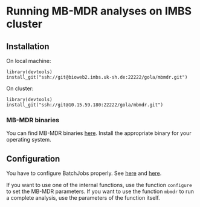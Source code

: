 # Running MB-MDR analyses on IMBS cluster

## Installation

On local machine:

```
library(devtools)
install_git("ssh://git@bioweb2.imbs.uk-sh.de:22222/gola/mbmdr.git")
```

On cluster:

```
library(devtools)
install_git("ssh://git@10.15.59.180:22222/gola/mbmdr.git")
```

### MB-MDR binaries
You can find MB-MDR binaries [here](http://www.statgen.ulg.ac.be/software_mbmdr.html). Install the appropriate binary for your operating system.

## Configuration

You have to configure BatchJobs properly. See [here](https://bioweb2.imbs.uk-sh.de/gitlab/imbs/imbs-general/tree/master/templates/batchjobs) and [here](https://github.com/tudo-r/BatchJobs).

If you want to use one of the internal functions, use the function `configure` to set the MB-MDR parameters.
If you want to use the function `mbmdr` to run a complete analysis, use the parameters of the function itself.
